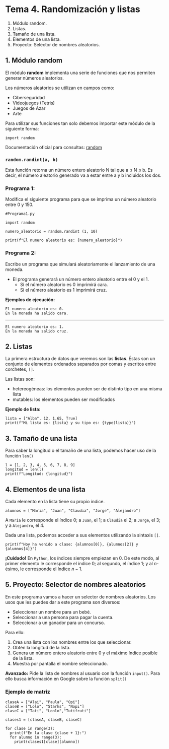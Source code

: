 # **Tema 4. Randomización y listas**
1. Módulo random.
2. Listas.
3. Tamaño de una lista.
4. Elementos de una lista.
5. Proyecto: Selector de nombres aleatorios.

## **1. Módulo random**

El módulo **random** implementa una serie de funciones que nos permiten generar números aleatorios.

Los números aleatorios se utilizan en campos como:

*   Ciberseguridad
*   Videojuegos (Tetris)
*   Juegos de Azar
*   Arte


Para utilizar sus funciones tan solo debemos importar este módulo de la siguiente forma:

```
import random
```

Documentación oficial para consultas: [random](https://docs.python.org/es/3/library/random.html)

### `random.randint(a, b)`

Esta función retorna un número entero aleatorio N tal que a $\le$ N $\le$ b. Es decir, el número aleatorio generado va a estar entre a y b incluidos los dos.

### **Programa 1:**

Modifica el siguiente programa para que se imprima un número aleatorio entre 0 y 150.

```
#Programa1.py

import random

numero_aleatorio = random.randint (1, 10)

print(f"El numero aleatorio es: {numero_aleatorio}")
```

### **Programa 2:**

Escribe un programa que simulará aleatoriamente el lanzamiento de una moneda.
*   El programa generará un número entero aleatorio entre el 0 y el 1.
    *   Si el número aleatorio es 0 imprimirá cara.
    *   Si el número aleatorio es 1 imprimirá cruz.

**Ejemplos de ejecución:**

    El numero aleatorio es: 0.
    En la moneda ha salido cara.
---
    El numero aleatorio es: 1.
    En la moneda ha salido cruz.


## **2. Listas**

La primera estructura de datos que veremos son las **listas**. Éstas son un conjunto de elementos ordenados separados por comas y escritos entre corchetes, `[]`.

Las listas son:
- hetereogéneas: los elementos pueden ser de distinto tipo en una misma lista
- mutables: los elementos pueden ser modificados

**Ejemplo de lista:**

```
lista = ["Alba", 12, 1.65, True]
print(f"Mi lista es: {lista} y su tipo es: {type(lista)}")
```

## **3. Tamaño de una lista**

Para saber la longitud o el tamaño de una lista, podemos hacer uso de la función `len()`

```
l = [1, 2, 3, 4, 5, 6, 7, 8, 9]
longitud = len(l)
print(f"Longitud: {longitud}")
```

## **4. Elementos de una lista**

Cada elemento en la lista tiene su propio índice.

```
alumnos = ["Maria", "Juan", "Claudia", "Jorge", "Alejandro"]
```

A `María` le corresponde el índice 0; a `Juan`, el 1; a `Claudia` el 2; a `Jorge`, el 3; y a `Alejandro`, el 4.

Dada una lista, podemos acceder a sus elementos utilizando la sintaxis `[]`.

```
print(f"Hoy ha venido a clase: {alumnos[0]}, {alumnos[2]} y {alumnos[4]}")
```

**¡Cuidado!** En `Python`, los índices siempre empiezan en 0. De este modo, al primer elemento le corresponde el índice 0; al segundo, el índice 1; y al $n$-ésimo, le corresponde el índice $n−1$.

## **5. Proyecto: Selector de nombres aleatorios**

En este programa vamos a hacer un selector de nombres aleatorios. Los usos que les puedes dar a este programa son diversos:

* Seleccionar un nombre para un bebé.
* Seleccionar a una persona para pagar la cuenta.
* Seleccionar a un ganador para un concurso.

Para ello:
1.   Crea una lista con los nombres entre los que seleccionar.
2.   Obtén la longitud de la lista.
3.   Genera un número entero aleatorio entre 0 y el máximo índice posible de la lista.
4.   Muestra por pantalla el nombre seleccionado.

**Avanzado:** Pide la lista de nombres al usuario con la función `input()`. Para ello busca información en Google sobre la función `split()`



### Ejemplo de matriz

```
claseA = ["Alai", "Paula", "Opi"]
claseB = ["Lolo", "Starks", "Nopi"]
claseC = ["Tati", "Lonlo","Tutifruti"]

clases1 = [claseA, claseB, claseC]

for clase in range(3):
  print(f"En la clase {clase + 1}:")
  for alumno in range(3):
    print(clases1[clase][alumno])
```